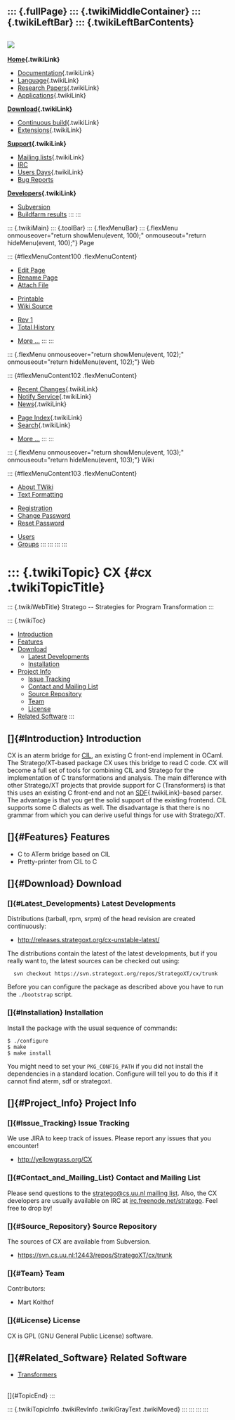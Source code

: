 ::: {.fullPage}
::: {.twikiMiddleContainer}
::: {.twikiLeftBar}
::: {.twikiLeftBarContents}
  ----------------------------------------------------------------------------------
  [![](../pub/Stratego/StrategoLogo/StrategoLogoTextlessWhite-100px.png)](WebHome)
  ----------------------------------------------------------------------------------

**[Home](WebHome){.twikiLink}**

-   [Documentation](StrategoDocumentation){.twikiLink}
-   [Language](StrategoLanguage){.twikiLink}
-   [Research Papers](StrategoPublications){.twikiLink}
-   [Applications](StrategoApplication){.twikiLink}

**[Download](StrategoDownload){.twikiLink}**

-   [Continuous build](ContinuousBuild){.twikiLink}
-   [Extensions](AdditionalPackageDownload){.twikiLink}

**[Support](StrategoSupport){.twikiLink}**

-   [Mailing lists](MailingList){.twikiLink}
-   [IRC](irc://irc.freenode.net/#stratego)
-   [Users Days](StrategoUsersDay){.twikiLink}
-   [Bug Reports](http://yellowgrass.org/project/StrategoXT)

**[Developers](StrategoDev){.twikiLink}**

-   [Subversion](https://svn.strategoxt.org/repos/StrategoXT/strategoxt/trunk)
-   [Buildfarm
    results](http://hydra.nixos.org/jobset/strategoxt/strategoxt-release/all)
:::
:::

::: {.twikiMain}
::: {.toolBar}
::: {.flexMenuBar}
::: {.flexMenu onmouseover="return showMenu(event, 100);" onmouseout="return hideMenu(event, 100);"}
Page

::: {#flexMenuContent100 .flexMenuContent}
-   [Edit
    Page](http://www.program-transformation.org/edit/Stratego/CX?t=1536825566)
-   [Rename
    Page](http://www.program-transformation.org/rename/Stratego/CX)
-   [Attach
    File](http://www.program-transformation.org/attach/Stratego/CX)

<!-- -->

-   [Printable](http://www.program-transformation.org/view/Stratego/CX?skin=print.pattern)
-   [Wiki
    Source](http://www.program-transformation.org/view/Stratego/CX?skin=text&raw=on&contenttype=text/plain)

<!-- -->

-   [Rev
    1](http://www.program-transformation.org/view/Stratego/CX?rev=1.1)
-   [Total
    History](http://www.program-transformation.org/rdiff/Stratego/CX)

<!-- -->

-   [More
    \...](http://www.program-transformation.org/oops/Stratego/CX?template=oopsmore&param1=1.1&param2=1.1)
:::
:::

::: {.flexMenu onmouseover="return showMenu(event, 102);" onmouseout="return hideMenu(event, 102);"}
Web

::: {#flexMenuContent102 .flexMenuContent}
-   [Recent Changes](WebChanges){.twikiLink}
-   [Notify Service](WebNotify){.twikiLink}
-   [News](WebNews){.twikiLink}

<!-- -->

-   [Page Index](WebIndex){.twikiLink}
-   [Search](WebSearch){.twikiLink}

<!-- -->

-   [More
    \...](http://www.program-transformation.org/oops/Stratego/CX?template=oopsmore&param1=1.1&param2=1.1)
:::
:::

::: {.flexMenu onmouseover="return showMenu(event, 103);" onmouseout="return hideMenu(event, 103);"}
Wiki

::: {#flexMenuContent103 .flexMenuContent}
-   [About
    TWiki](http://www.program-transformation.org/view/TWiki/WebHome)
-   [Text
    Formatting](http://www.program-transformation.org/view/TWiki/TextFormattingRules)

<!-- -->

-   [Registration](http://www.program-transformation.org/view/TWiki/TWikiRegistration)
-   [Change
    Password](http://www.program-transformation.org/view/TWiki/ChangePassword)
-   [Reset
    Password](http://www.program-transformation.org/view/TWiki/ResetPassword)

<!-- -->

-   [Users](http://www.program-transformation.org/view/Main/TWikiUsers)
-   [Groups](http://www.program-transformation.org/view/Main/TWikiGroups)
:::
:::
:::
:::

::: {.twikiTopic}
CX {#cx .twikiTopicTitle}
==

::: {.twikiWebTitle}
Stratego \-- Strategies for Program Transformation
:::

::: {.twikiToc}
-   [Introduction](CX#Introduction)
-   [Features](CX#Features)
-   [Download](CX#Download)
    -   [Latest Developments](CX#Latest_Developments)
    -   [Installation](CX#Installation)
-   [Project Info](CX#Project_Info)
    -   [Issue Tracking](CX#Issue_Tracking)
    -   [Contact and Mailing List](CX#Contact_and_Mailing_List)
    -   [Source Repository](CX#Source_Repository)
    -   [Team](CX#Team)
    -   [License](CX#License)
-   [Related Software](CX#Related_Software)
:::

[]{#Introduction} Introduction
------------------------------

CX is an aterm bridge for [CIL](http://manju.cs.berkeley.edu/cil/), an
existing C front-end implement in OCaml. The Stratego/XT-based package
CX uses this bridge to read C code. CX will become a full set of tools
for combining CIL and Stratego for the implementation of C
transformations and analysis. The main difference with other Stratego/XT
projects that provide support for C (Transformers) is that this uses an
existing C front-end and not an [SDF](SDF){.twikiLink}-based parser. The
advantage is that you get the solid support of the existing frontend.
CIL supports some C dialects as well. The disadvantage is that there is
no grammar from which you can derive useful things for use with
Stratego/XT.

[]{#Features} Features
----------------------

-   C to ATerm bridge based on CIL
-   Pretty-printer from CIL to C

[]{#Download} Download
----------------------

### []{#Latest_Developments} Latest Developments

Distributions (tarball, rpm, srpm) of the head revision are created
continuously:

-   <http://releases.strategoxt.org/cx-unstable-latest/>

The distributions contain the latest of the latest developments, but if
you really want to, the latest sources can be checked out using:

      svn checkout https://svn.strategoxt.org/repos/StrategoXT/cx/trunk

Before you can configure the package as described above you have to run
the `./bootstrap` script.

### []{#Installation} Installation

Install the package with the usual sequence of commands:

    $ ./configure
    $ make
    $ make install

You might need to set your `PKG_CONFIG_PATH` if you did not install the
dependencies in a standard location. Configure will tell you to do this
if it cannot find aterm, sdf or strategoxt.

[]{#Project_Info} Project Info
------------------------------

### []{#Issue_Tracking} Issue Tracking

We use JIRA to keep track of issues. Please report any issues that you
encounter!

-   <http://yellowgrass.org/CX>

### []{#Contact_and_Mailing_List} Contact and Mailing List

Please send questions to the [stratego\@cs.uu.nl mailing
list](https://mail.cs.uu.nl/mailman/listinfo/stratego). Also, the CX
developers are usually available on IRC at
[irc.freenode.net/stratego](irc://irc.freenode.net/stratego). Feel free
to drop by!

### []{#Source_Repository} Source Repository

The sources of CX are available from Subversion.

-   <https://svn.cs.uu.nl:12443/repos/StrategoXT/cx/trunk>

### []{#Team} Team

Contributors:

-   Mart Kolthof

### []{#License} License

CX is GPL (GNU General Public License) software.

[]{#Related_Software} Related Software
--------------------------------------

-   [Transformers](http://www.lrde.epita.fr/cgi-bin/twiki/view/Transformers/Transformers)

\
[]{#TopicEnd}
:::

::: {.twikiTopicInfo .twikiRevInfo .twikiGrayText .twikiMoved}
:::
:::
:::
:::
